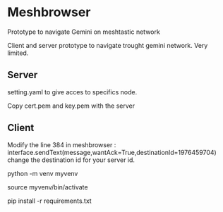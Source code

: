 # Meshbrowser
Prototype to navigate Gemini on meshtastic network

Client and server prototype to navigate trought gemini network.
Very limited.

## Server
setting.yaml to give acces to specifics node.

Copy cert.pem and key.pem with the server

## Client
Modify the line 384 in meshbrowser :   interface.sendText(message,wantAck=True,destinationId=1976459704) change the destination id for your server id.


python -m venv myvenv

source myvenv/bin/activate

pip install -r requirements.txt

